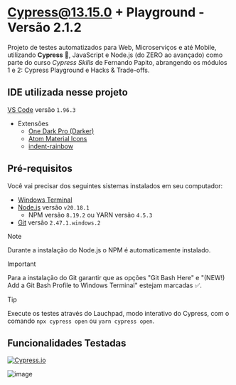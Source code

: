 # Cypress@13.15.0 + Playground - Versão 2.1.2

Projeto de testes automatizados para Web, Microserviços e até Mobile, utilizando **Cypress** :green_heart:, JavaScript e Node.js (do ZERO ao avançado) como parte do curso *Cypress Skills* de Fernando Papito, abrangendo os módulos 1 e 2: Cypress Playground e Hacks & Trade-offs.

## IDE utilizada nesse projeto

[VS Code](https://code.visualstudio.com/) versão `1.96.3`
   - Extensões
     - [One Dark Pro (Darker)](https://marketplace.visualstudio.com/items?itemName=zhuangtongfa.Material-theme)
     - [Atom Material Icons](https://marketplace.visualstudio.com/items?itemName=AtomMaterial.a-file-icon-vscode)
     - [indent-rainbow](https://marketplace.visualstudio.com/items?itemName=oderwat.indent-rainbow)

## Pré-requisitos

Você vai precisar dos seguintes sistemas instalados em seu computador:
- [Windows Terminal](https://apps.microsoft.com/detail/9n0dx20hk701?hl=pt-br&gl=BR)
- [Node.js](https://nodejs.org/dist/v20.18.1/node-v20.18.1-x64.msi) versão `v20.18.1`
  - NPM versão `8.19.2` ou YARN versão `4.5.3`
- [Git](https://github.com/git-for-windows/git/releases/download/v2.47.1.windows.2/Git-2.47.1.2-64-bit.exe) versão `2.47.1.windows.2`

> [!NOTE]
> Durante a instalação do Node.js o NPM é automaticamente instalado.

> [!IMPORTANT]
> Para a instalação do Git garantir que as opções "Git Bash Here" e "(NEW!) Add a Git Bash Profile to Windows Terminal" estejam marcadas :white_check_mark:.

> [!TIP]
> Execute os testes através do Lauchpad, modo interativo do Cypress, com o comando `npx cypress open` ou `yarn cypress open`.

## Funcionalidades Testadas
[![Cypress.io](https://img.shields.io/badge/tested%20with-Cypress-04C38E.svg)](https://www.cypress.io/)

![image](https://github.com/user-attachments/assets/8cca798f-f086-49ad-bdf4-37257bfc18cb)


